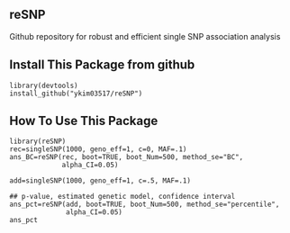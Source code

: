 ## reSNP
Github repository for robust and efficient single SNP association analysis 

## Install This Package from github

```{r}
library(devtools)
install_github("ykim03517/reSNP")  
```

## How To Use This Package 
```{r}
library(reSNP)
rec=singleSNP(1000, geno_eff=1, c=0, MAF=.1)
ans_BC=reSNP(rec, boot=TRUE, boot_Num=500, method_se="BC",
             alpha_CI=0.05)

add=singleSNP(1000, geno_eff=1, c=.5, MAF=.1)

## p-value, estimated genetic model, confidence interval
ans_pct=reSNP(add, boot=TRUE, boot_Num=500, method_se="percentile",
              alpha_CI=0.05)
ans_pct
```
